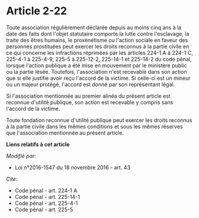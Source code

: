 # Article 2-22

Toute association régulièrement déclarée depuis au moins cinq ans à la date des faits dont l'objet statutaire comporte la
lutte contre l'esclavage, la traite des êtres humains, le proxénétisme ou l'action sociale en faveur des personnes
prostituées peut exercer les droits reconnus à la partie civile en ce qui concerne les infractions réprimées par les articles
224-1 A à 224-1 C, 225-4-1 à 225-4-9,
225-5 à 225-12-2,
225-14-1 et 225-14-2 du code pénal, lorsque l'action publique a été mise en mouvement par le ministère public ou la partie
lésée. Toutefois, l'association n'est recevable dans son action que si elle justifie avoir reçu l'accord de la victime. Si
celle-ci est un mineur ou un majeur protégé, l'accord est donné par son représentant légal. 

Si l'association mentionnée au premier alinéa du présent article est reconnue d'utilité publique, son action est recevable y
compris sans l'accord de la victime. 

Toute fondation reconnue d'utilité publique peut exercer les droits reconnus à la partie civile dans les mêmes conditions et
sous les mêmes réserves que l'association mentionnée au présent article.

**Liens relatifs à cet article**

_Modifié par_:

  - Loi n°2016-1547 du 18 novembre 2016 - art. 43

_Cite_:

  - Code pénal - art. 224-1 A
  - Code pénal - art. 225-14-1
  - Code pénal - art. 225-4-1
  - Code pénal - art. 225-5
